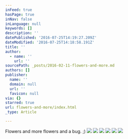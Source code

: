 ```yaml
---
inFeed: true
hasPage: true
inNav: false
inLanguage: null
keywords: []
description: ''
datePublished: '2016-07-25T14:19:27.209Z'
dateModified: '2016-07-25T14:18:58.191Z'
title: ''
author:
  - name: ''
    url: ''
sourcePath: _posts/2016-02-11-flowers-and-more.md
authors: []
publisher:
  name: ''
  domain: null
  url: ''
  favicon: null
via: {}
starred: true
url: flowers-and-more/index.html
_type: Article

---
```

Flowers and more flowers and a bug. ;)
![](https://s3-us-west-2.amazonaws.com/the-grid-img/p/af5d315486f0383a084b77773b5c2c8925444a24.jpg)
![](https://s3-us-west-2.amazonaws.com/the-grid-img/p/39d33cdda4ad2e3996e13c35f04a79af31aab98c.jpg)
![](https://s3-us-west-2.amazonaws.com/the-grid-img/p/031fe81ce15503dd5dee8d29421bb22e13b94666.jpg)
![](https://s3-us-west-2.amazonaws.com/the-grid-img/p/a610e1c8de32cc76844dfe7fe4bb4c21b035ce71.jpg)
![](https://s3-us-west-2.amazonaws.com/the-grid-img/p/0f1c3b55a1802b8d4f36bb4831132d291f888eb4.jpg)
![](https://s3-us-west-2.amazonaws.com/the-grid-img/p/86ac5d9648d476294de3734cfd81c1db2bccd753.jpg)